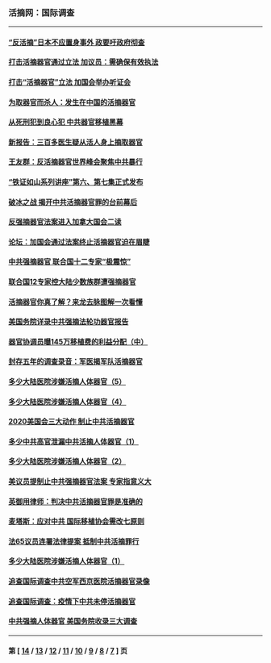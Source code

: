 ### 活摘网：国际调查
---
#### [“反活摘”日本不应置身事外 政要吁政府彻查](../../pages/nf5947/n13971188.md?04220430) 
#### [打击活摘器官通过立法 加议员：需确保有效执法](../../pages/nf5947/n13886356.md?04220430) 
#### [打击“活摘器官”立法 加国会举办听证会](../../pages/nf5947/n13869362.md?04220430) 
#### [为取器官而杀人：发生在中国的活摘器官](../../pages/nf5947/n13794731.md?04220430) 
#### [从死刑犯到良心犯 中共器官移植黑幕](../../pages/nf5947/n13764669.md?04220430) 
#### [新报告：三百多医生疑从活人身上摘取器官](../../pages/nf5947/n13703044.md?04220430) 
#### [王友群：反活摘器官世界峰会聚焦中共暴行](../../pages/nf5947/n13250738.md?04220430) 
#### [“铁证如山系列讲座”第六、第七集正式发布](../../pages/nf5947/n13106287.md?04220430) 
#### [破冰之战 揭开中共活摘器官罪的台前幕后](../../pages/nf5947/n13082457.md?04220430) 
#### [反强摘器官法案进入加拿大国会二读](../../pages/nf5947/n13033450.md?04220430) 
#### [论坛：加国会通过法案终止活摘器官迫在眉睫](../../pages/nf5947/n13029839.md?04220430) 
#### [中共强摘器官 联合国十二专家“极震惊”](../../pages/nf5947/n13024313.md?04220430) 
#### [联合国12专家控大陆少数族群遭强摘器官](../../pages/nf5947/n13023877.md?04220430) 
#### [活摘器官你真了解？来龙去脉图解一次看懂](../../pages/nf5947/n13013820.md?04220430) 
#### [美国务院详录中共强摘法轮功器官报告](../../pages/nf5947/n12944519.md?04220430) 
#### [器官协调员曝145万移植费的利益分配（中）](../../pages/nf5947/n12894547.md?04220430) 
#### [封存五年的调查录音：军医揭军队活摘器官](../../pages/nf5947/n12798692.md?04220430) 
#### [多少大陆医院涉嫌活摘人体器官（5）](../../pages/nf5947/n12768383.md?04220430) 
#### [多少大陆医院涉嫌活摘人体器官（4）](../../pages/nf5947/n12664434.md?04220430) 
#### [2020美国会三大动作 制止中共活摘器官](../../pages/nf5947/n12682004.md?04220430) 
#### [多少中共高官泄漏中共活摘人体器官（1）](../../pages/nf5947/n12671234.md?04220430) 
#### [多少大陆医院涉嫌活摘人体器官（2）](../../pages/nf5947/n12655589.md?04220430) 
#### [美议员提制止中共强摘器官法案 专家指意义大](../../pages/nf5947/n12630561.md?04220430) 
#### [英御用律师：判决中共活摘器官罪是准确的](../../pages/nf5947/n12580740.md?04220430) 
#### [麦塔斯：应对中共 国际移植协会需改七原则](../../pages/nf5947/n12514711.md?04220430) 
#### [法65议员连署法律提案 抵制中共活摘罪行](../../pages/nf5947/n12437047.md?04220430) 
#### [多少大陆医院涉嫌活摘人体器官（1）](../../pages/nf5947/n12414284.md?04220430) 
#### [追查国际调查中共空军西京医院活摘器官录像](../../pages/nf5947/n12348837.md?04220430) 
#### [追查国际调查：疫情下中共未停活摘器官](../../pages/nf5947/n12273415.md?04220430) 
#### [中共强摘人体器官 美国务院收录三大调查](../../pages/nf5947/n12181488.md?04220430) 

---
#### 第 [ [14](./14.md?04220430) / [13](./13.md?04220430) / [12](./12.md?04220430) / [11](./11.md?04220430) / [10](./10.md?04220430) / [9](./9.md?04220430) / [8](./8.md?04220430) / [7](./7.md?04220430) ] 页
